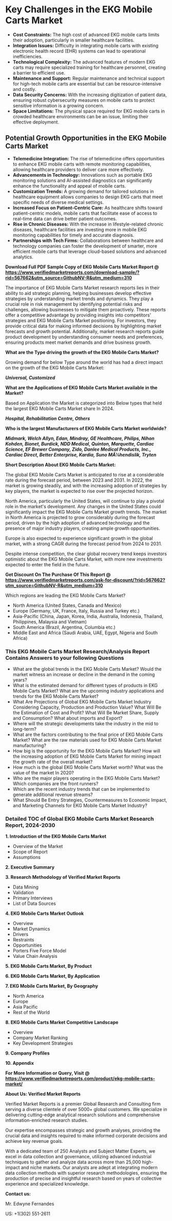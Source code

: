 <p class=""><h1>Key Challenges in the EKG Mobile Carts Market</h1><ul>    <li><strong>Cost Constraints:</strong> The high cost of advanced EKG mobile carts limits their adoption, particularly in smaller healthcare facilities.</li>    <li><strong>Integration Issues:</strong> Difficulty in integrating mobile carts with existing electronic health record (EHR) systems can lead to operational inefficiencies.</li>    <li><strong>Technological Complexity:</strong> The advanced features of modern EKG carts may require specialized training for healthcare personnel, creating a barrier to efficient use.</li>    <li><strong>Maintenance and Support:</strong> Regular maintenance and technical support for high-tech mobile carts are essential but can be resource-intensive and costly.</li>    <li><strong>Data Security Concerns:</strong> With the increasing digitization of patient data, ensuring robust cybersecurity measures on mobile carts to protect sensitive information is a growing concern.</li>    <li><strong>Space Limitations:</strong> The physical space required for EKG mobile carts in crowded healthcare environments can be an issue, limiting their effective deployment.</li></ul><h2>Potential Growth Opportunities in the EKG Mobile Carts Market</h1><ul>    <li><strong>Telemedicine Integration:</strong> The rise of telemedicine offers opportunities to enhance EKG mobile carts with remote monitoring capabilities, allowing healthcare providers to deliver care more effectively.</li>    <li><strong>Advancements in Technology:</strong> Innovations such as portable EKG monitoring solutions and AI-assisted diagnostics can significantly enhance the functionality and appeal of mobile carts.</li>    <li><strong>Customization Trends:</strong> A growing demand for tailored solutions in healthcare equipment allows companies to design EKG carts that meet specific needs of diverse medical settings.</li>    <li><strong>Increased Focus on Patient-Centric Care:</strong> As healthcare shifts toward patient-centric models, mobile carts that facilitate ease of access to real-time data can drive better patient outcomes.</li>    <li><strong>Rise in Chronic Diseases:</strong> With the increase in lifestyle-related chronic diseases, healthcare facilities are investing more in mobile EKG monitoring capabilities for timely and accurate diagnosis.</li>    <li><strong>Partnerships with Tech Firms:</strong> Collaborations between healthcare and technology companies can foster the development of smarter, more efficient mobile carts that leverage cloud-based solutions and advanced analytics.</li></ul></p><p class=""><strong>Download Full PDF Sample Copy of EKG Mobile Carts Market Report @ <a href="https://www.verifiedmarketreports.com/download-sample/?rid=567662&utm_source=GithubNV-R&utm_medium=310" target="_blank">https://www.verifiedmarketreports.com/download-sample/?rid=567662&utm_source=GithubNV-R&utm_medium=310</a></strong></p><p>The importance of&nbsp;EKG Mobile Carts Market research reports lies in their ability to aid strategic planning, helping businesses develop effective strategies by understanding market trends and dynamics. They play a crucial role in risk management by identifying potential risks and challenges, allowing businesses to mitigate them proactively. These reports offer a competitive advantage by providing insights into competitors' strategies and EKG Mobile Carts Market positioning. For investors, they provide critical data for making informed decisions by highlighting market forecasts and growth potential. Additionally, market research reports guide product development by understanding consumer needs and preferences, ensuring products meet market demands and drive business growth.</p><p><strong>What are the&nbsp;Type driving the growth of the EKG Mobile Carts Market?</strong></p><p id="" class="">Growing demand for below Type around the world has had a direct impact on the growth of the EKG Mobile Carts Market:</p><p class=""><em><strong>Universal, Customized</strong></em></p><p class=""><strong>What are the&nbsp;Applications&nbsp;of EKG Mobile Carts Market available in the Market?</strong></p><p id="" class="">Based on Application the Market is categorized into Below types that held the largest EKG Mobile Carts Market share In 2024.</p><p class=""><em><strong>Hospital, Rehabilitation Centre, Others</strong></em></p><p class=""><strong>Who is the largest Manufacturers of EKG Mobile Carts Market worldwide?</strong></p><p><em><strong>Midmark, Welch Allyn, Edan, Mindray, GE Healthcare, Philips, Nihon Kohden, Bionet, Burdick, NDD Medical, Quinton, Marquette, Cardiac Science, EF Brewer Company, Zido, Danlee Medical Products, Inc., Cardiac Direct, Better Enterprise, Kardia, Suno MÃ¼hendislik, Tryten</strong></em></p><p id="" class=""><strong>Short Description About EKG Mobile Carts Market:</strong></p><p>The global EKG Mobile Carts Market is anticipated to rise at a considerable rate during the forecast period, between 2023 and 2031. In 2022, the market is growing steadily, and with the increasing adoption of strategies by key players, the market is expected to rise over the projected horizon.</p><p>North America, particularly the United States, will continue to play a pivotal role in the market's development. Any changes in the United States could significantly impact the EKG Mobile Carts Market growth trends. The market in North America is projected to grow considerably during the forecast period, driven by the high adoption of advanced technology and the presence of major industry players, creating ample growth opportunities.</p><p>Europe is also expected to experience significant growth in the global market, with a strong CAGR during the forecast period from 2024 to 2031.</p><p>Despite intense competition, the clear global recovery trend keeps investors optimistic about the EKG Mobile Carts Market, with more new investments expected to enter the field in the future.</p><p id="" class=""><strong>Get Discount On The Purchase Of This Report @ <a href="https://www.verifiedmarketreports.com/ask-for-discount/?rid=567662?utm_source=GithubNV-R&utm_medium=310" target="_blank">https://www.verifiedmarketreports.com/ask-for-discount/?rid=567662?utm_source=GithubNV-R&utm_medium=310</a></strong></p><p class="">Which regions are leading the EKG Mobile Carts Market?</p><ul><li>North America (United States, Canada and Mexico)</li><li>Europe (Germany, UK, France, Italy, Russia and Turkey etc.)</li><li>Asia-Pacific (China, Japan, Korea, India, Australia, Indonesia, Thailand, Philippines, Malaysia and Vietnam)</li><li>South America (Brazil, Argentina, Columbia etc.)</li><li>Middle East and Africa (Saudi Arabia, UAE, Egypt, Nigeria and South Africa)</li></ul><h3 id="" class="">This EKG Mobile Carts Market Research/Analysis Report Contains Answers to your following Questions</h3><ul><li>What are the global trends in the EKG Mobile Carts Market? Would the market witness an increase or decline in the demand in the coming years?</li><li>What is the estimated demand for different types of products in EKG Mobile Carts Market? What are the upcoming industry applications and trends for the EKG Mobile Carts Market?</li><li>What Are Projections of Global EKG Mobile Carts Market Industry Considering Capacity, Production and Production Value? What Will Be the Estimation of Cost and Profit? What Will Be Market Share, Supply and Consumption? What about imports and Export?</li><li>Where will the strategic developments take the industry in the mid to long-term?</li><li>What are the factors contributing to the final price of EKG Mobile Carts Market? What are the raw materials used for EKG Mobile Carts Market manufacturing?</li><li>How big is the opportunity for the EKG Mobile Carts Market? How will the increasing adoption of EKG Mobile Carts Market for mining impact the growth rate of the overall market?</li><li>How much is the global EKG Mobile Carts Market worth? What was the value of the market In 2020?</li><li>Who are the major players operating in the EKG Mobile Carts Market? Which companies are the front runners?</li><li>Which are the recent industry trends that can be implemented to generate additional revenue streams?</li><li>What Should Be Entry Strategies, Countermeasures to Economic Impact, and Marketing Channels for EKG Mobile Carts Market Industry?</li></ul><h3 id="" class="">Detailed TOC of Global EKG Mobile Carts Market Research Report, 2024-2030</h3><p id="" class=""><strong>1. Introduction of the EKG Mobile Carts Market</strong></p><ul><li>Overview of the Market</li><li>Scope of Report</li><li>Assumptions</li></ul><p id="" class=""><strong>2. Executive Summary</strong></p><p id="" class=""><strong>3. Research Methodology of Verified Market Reports</strong></p><ul><li>Data Mining</li><li>Validation</li><li>Primary Interviews</li><li>List of Data Sources</li></ul><p id="" class=""><strong>4. EKG Mobile Carts Market Outlook</strong></p><ul><li>Overview</li><li>Market Dynamics</li><li>Drivers</li><li>Restraints</li><li>Opportunities</li><li>Porters Five Force Model</li><li>Value Chain Analysis</li></ul><p id="" class=""><strong>5. EKG Mobile Carts Market, By Product</strong></p><p id="" class=""><strong>6. EKG Mobile Carts Market, By Application</strong></p><p id="" class=""><strong>7. EKG Mobile Carts Market, By Geography</strong></p><ul><li>North America</li><li>Europe</li><li>Asia Pacific</li><li>Rest of the World</li></ul><p id="" class=""><strong>8. EKG Mobile Carts Market Competitive Landscape</strong></p><ul><li>Overview</li><li>Company Market Ranking</li><li>Key Development Strategies</li></ul><p id="" class=""><strong>9. Company Profiles</strong></p><p id="" class=""><strong>10. Appendix</strong></p><p id="" class=""><strong>For More Information or Query, Visit @ <a href="https://www.verifiedmarketreports.com/product/ekg-mobile-carts-market/" target="_blank">https://www.verifiedmarketreports.com/product/ekg-mobile-carts-market/</a></strong></p><p id="" class=""><strong>About Us: Verified Market Reports</strong></p><p id="" class="">Verified Market Reports is a premier Global Research and Consulting firm serving a diverse clientele of over 5000+ global customers. We specialize in delivering cutting-edge analytical research solutions and comprehensive information-enriched research studies.</p><p id="" class="">Our expertise encompasses strategic and growth analyses, providing the crucial data and insights required to make informed corporate decisions and achieve key revenue goals.</p><p id="" class="">With a dedicated team of 250 Analysts and Subject Matter Experts, we excel in data collection and governance, utilizing advanced industrial techniques to gather and analyze data across more than 25,000 high-impact and niche markets. Our analysts are adept at integrating modern data collection methods with superior research methodologies, ensuring the production of precise and insightful research based on years of collective experience and specialized knowledge.</p><p id="" class=""><strong>Contact us:</strong></p><p id="" class="">Mr. Edwyne Fernandes</p><p id="" class="">US: +1(302) 551-2611</p>